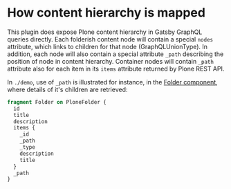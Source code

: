 # How content hierarchy is mapped

This plugin does expose Plone content hierarchy in Gatsby GraphQL queries directly. Each folderish content node will contain a special `nodes` attribute, which links to children for that node (GraphQLUnionType). In addition, each node will also  contain a special attribute `_path` describing the position of node in content hierarchy. Container nodes will contain `_path` attribute also for each item in its `items` attribute returned by Plone REST API.

In `./demo`, use of `_path` is illustrated for instance, in the [Folder component](https://github.com/collective/gatsby-source-plone/blob/master/demo/src/components/Folder.js), where details of it's children are retrieved:

```graphql
fragment Folder on PloneFolder {
  id
  title
  description
  items {
    _id
    _path
    _type
    description
    title
  }
  _path
}
```
